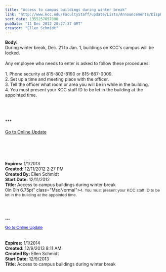 ```yaml
---
title: "Access to campus buildings during winter break"
link: "http://www.kcc.edu/FacultyStaff/update/Lists/Announcements/DispForm.aspx?ID=931"
sort_date: 1355257657000
pubDate: "11 Dec 2012 20:27:37 GMT"
creator: "Ellen Schmidt"
---
```


<div><b>Body:</b> <div class="ExternalClass2A5CF3B560884D79A2CE7DFE91951D8D"><div>During winter break, Dec. 21 to Jan. 1, buildings on KCC's campus will be locked.</div>
<div> </div>
<div>Any employee who needs to enter is asked to follow these procedures:</div>
<div> </div>
<div>1. Phone security at 815-802-8190 or 815-867-0009.</div>
<div>2. Set up a time and meeting place with the officer.</div>
<div>3. Tell the officer what room or area you will be in while in the building.</div>
<div>4. You must present your KCC staff ID to be let in the building at the appointed time.</div>
<div> </div>
<div> </div>
<div> </div>
<div> </div>
<div>
<div>***</div>
<div> </div>
<div><a href="/FacultyStaff/update/Pages/dailyupdate.aspx">Go to Online Update</a></div>
<div><br /></div></div>
<div> </div>
<div> </div>
<div> </div>
<div> </div></div></div>
<div><b>Expires:</b> 1/1/2013</div>
<div><b>Created:</b> 12/11/2012 2:27 PM</div>
<div><b>Created By:</b> Ellen Schmidt</div>
<div><b>Start Date:</b> 12/11/2012</div>
<div><b>Title:</b> Access to campus buildings during winter break</div>
0in 0in 6.75pt" class="MsoNormal"><span style="font-family:'Arial','sans-serif';color:#333333;font-size:10pt">4. You must present your KCC staff ID to be let in the building at the appointed time.</span></p>
<p style="margin:0in 0in 6.75pt" class="MsoNormal"><span style="font-family:'Arial','sans-serif';color:#333333;font-size:10pt"></span> </p>
<p style="margin:0in 0in 6.75pt" class="MsoNormal"><span style="font-family:'Arial','sans-serif';color:#333333;font-size:10pt"></span> </p>
<p style="margin:0in 0in 6.75pt" class="MsoNormal"><span style="font-family:'Arial','sans-serif';color:#333333;font-size:10pt">***</span></p>
<div><span style="font-family:'Arial','sans-serif';color:#333333;font-size:10pt"><a href="/FacultyStaff/update/Pages/dailyupdate.aspx"><font color="#0000ff">Go to Online Update</font></a></span></div>
<div><span style="font-family:'Arial','sans-serif';color:#333333;font-size:10pt"></span> </div>
<div><span style="font-family:'Arial','sans-serif';color:#333333;font-size:10pt"></span> </div></div></div>
<div><b>Expires:</b> 1/1/2014</div>
<div><b>Created:</b> 12/9/2013 8:11 AM</div>
<div><b>Created By:</b> Ellen Schmidt</div>
<div><b>Start Date:</b> 12/9/2013</div>
<div><b>Title:</b> Access to campus buildings during winter break</div>
